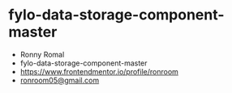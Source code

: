 # fylo-data-storage-component-master
- Ronny Romal
- fylo-data-storage-component-master 
- https://www.frontendmentor.io/profile/ronroom
- ronroom05@gmail.com
